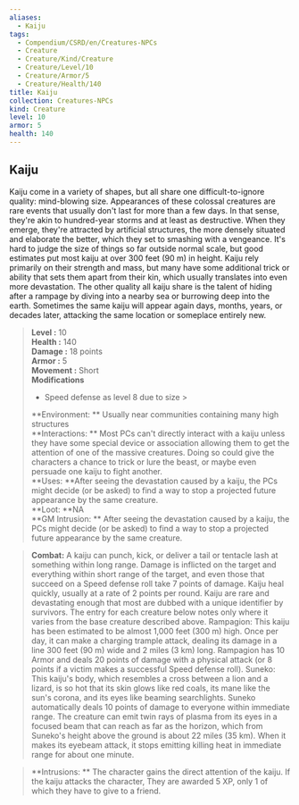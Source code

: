 ```yaml
---
aliases:
  - Kaiju
tags:
  - Compendium/CSRD/en/Creatures-NPCs
  - Creature
  - Creature/Kind/Creature
  - Creature/Level/10
  - Creature/Armor/5
  - Creature/Health/140
title: Kaiju
collection: Creatures-NPCs
kind: Creature
level: 10
armor: 5
health: 140
---
```

## Kaiju  
Kaiju come in a variety of shapes, but all share one difficult-to-ignore quality: mind-blowing size. Appearances of these colossal creatures are rare events that usually don't last for more than a few days. In that sense, they're akin to hundred-year storms and at least as destructive. When they emerge, they're attracted by artificial structures, the more densely situated and elaborate the better, which they set to smashing with a vengeance. It's hard to judge the size of things so far outside normal scale, but good estimates put most kaiju at over 300 feet (90 m) in height.
Kaiju rely primarily on their strength and mass, but many have some additional trick or ability that sets them apart from their kin, which usually translates into even more devastation.
The other quality all kaiju share is the talent of hiding after a rampage by diving into a nearby sea or burrowing deep into the earth. Sometimes the same kaiju will appear again days, months, years, or decades later, attacking the same location or someplace entirely new.  

  
> **Level :** 10  
> **Health :** 140  
> **Damage :** 18 points  
> **Armor :** 5  
> **Movement :** Short  
> **Modifications**  
>- Speed defense as level 8 due to size >
>  
> **Environment: ** Usually near communities containing many high structures  
> **Interactions: ** Most PCs can't directly interact with a kaiju unless they have some special device or association allowing them to get the attention of one of the massive creatures. Doing so could give the characters a chance to trick or lure the beast, or maybe even persuade one kaiju to fight another.  
> **Uses: **After seeing the devastation caused by a kaiju, the PCs might decide (or be asked) to find a way to stop a projected future appearance by the same creature.  
> **Loot: **NA  
> **GM Intrusion: ** After seeing the devastation caused by a kaiju, the PCs might decide (or be asked) to find a way to stop a projected future appearance by the same creature.  

> **Combat:** 
> A kaiju can punch, kick, or deliver a tail or tentacle lash at something within long range. Damage is inflicted on the target and everything within short range of the target, and even those that succeed on a Speed defense roll take 7 points of damage.
Kaiju heal quickly, usually at a rate of 2 points per round.
Kaiju are rare and devastating enough that most are dubbed with a unique identifier by survivors. The entry for each creature below notes only where it varies from the base creature described above.
Rampagion: This kaiju has been estimated to be almost 1,000 feet (300 m) high. Once per day, it can make a charging trample attack, dealing its damage in a line 300 feet (90 m) wide and 2 miles (3 km) long. Rampagion has 10 Armor and deals 20 points of damage with a physical attack (or 8 points if a victim makes a successful Speed defense roll).
Suneko: This kaiju's body, which resembles a cross between a lion and a lizard, is so hot that its skin glows like red coals, its mane like the sun's corona, and its eyes like beaming searchlights. Suneko automatically deals 10 points of damage to everyone within immediate range. The creature can emit twin rays of plasma from its eyes in a focused beam that can reach as far as the horizon, which from Suneko's height above the ground is about 22 miles (35 km). When it makes its eyebeam attack, it stops emitting killing heat in immediate range for about one minute.  
  

> **Intrusions: ** 
> The character gains the direct attention of the kaiju. If the kaiju attacks the character, They are awarded 5 XP, only 1 of which they have to give to a friend.  
